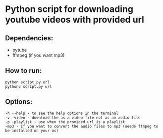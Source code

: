 # Python script for downloading youtube videos with provided url

## Dependencies:
- pytube
- ffmpeg (if you want mp3)

## How to run:

```
python script.py url
python3 script.py url
```

## Options:

```
-h --help - to see the help options in the terminal
-v -video - download the as a video file not as an audio file
-p -playlist - use when the provided url is a playlist
-mp3 - If you want to convert the audio files to mp3 (needs ffmpeg to be installed on your os)
